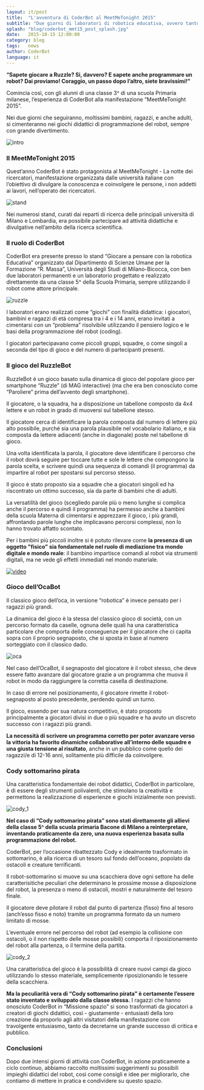 ```yaml
---
layout: it/post
title:  "L'avventura di CoderBot al MeetMeTonight 2015"
subtitle: "Due giorni di laboratori di robotica educativa, ovvero tanto divertimento."
splash: "blog/coderbot_mmt15_post_splash.jpg"
date:   2015-10-15 12:00:00
category: blog
tags:   news
author: CoderBot
language: it
---
```

**“Sapete giocare a Ruzzle? Si, davvero? E sapete anche programmare un robot? Dai proviamo! Coraggio, un passo dopo l’altro, siete bravissimi!”**

Comincia così, con gli alunni di una classe 3^ di una scuola Primaria milanese, l’esperienza di CoderBot alla manifestazione “MeetMeTonight 2015”. 

Nei due giorni che seguiranno, moltissimi bambini, ragazzi, e anche adulti, si cimenteranno nei giochi didattici di programmazione del robot, sempre con grande divertimento.

![intro]({{site.baseurl}}/img/blog/coderbot_mmt15_intro.jpg)

### Il MeetMeTonight 2015
Quest’anno CoderBot è stato protagonista al MeetMeTonight - La notte dei ricercatori, manifestazione organizzata dalle università italiane con l’obiettivo di divulgare la conoscenza e coinvolgere le persone, i non addetti ai lavori, nell’operato dei ricercatori.

![stand]({{site.baseurl}}/img/blog/coderbot_mmt15_stand.jpg)

Nei numerosi stand, curati dai reparti di ricerca delle principali università di Milano e Lombardia, era possibile partecipare ad attività didattiche e divulgative nell’ambito della ricerca scientifica. 

### Il ruolo di CoderBot
CoderBot era presente presso lo stand “Giocare a pensare con la robotica Educativa” organizzato dal Dipartimento di Scienze Umane per la Formazione “R. Massa”, Università degli Studi di Milano-Bicocca, con ben due laboratori permanenti e un laboratorio progettato e realizzato direttamente da una classe 5^ della Scuola Primaria, sempre utilizzando il robot come attore principale.

![ruzzle]({{site.baseurl}}/img/blog/coderbot_mmt15_ruzzle.jpg)

I laboratori erano realizzati come “giochi” con finalità didattica: i giocatori, bambini e ragazzi di età compresa tra i 4 e i 14 anni, erano invitati a cimentarsi con un “problema” risolvibile utilizzando il pensiero logico e le basi della programmazione del robot (coding).

I giocatori partecipavano come piccoli gruppi, squadre, o come singoli a seconda del tipo di gioco e del numero di partecipanti presenti.
 
### Il gioco del RuzzleBot
RuzzleBot è un gioco basato sulla dinamica di gioco del popolare gioco per smartphone “Ruzzle” (di MAG interactive) (ma che era ben conosciuto come “Paroliere” prima dell’avvento degli smartphone).

Il giocatore, o la squadra, ha a disposizione un tabellone composto da 4x4 lettere e un robot in grado di muoversi sul tabellone stesso.

Il giocatore cerca di identificare la parola composta dal numero di lettere più alto possibile, purché sia una parola plausibile nel vocabolario italiano, e sia composta da lettere adiacenti (anche in diagonale) poste nel tabellone di gioco.

Una volta identificata la parola, il giocatore deve identificare il percorso che il robot dovrà seguire per toccare tutte e sole le lettere che compongono la parola scelta, e scrivere quindi una sequenza di comandi (il programma) da impartire al robot per spostarsi sul percorso stesso.

Il gioco è stato proposto sia a squadre che a giocatori singoli ed ha riscontrato un ottimo successo, sia da parte di bambini che di adulti.

La versatilità del gioco (scegliedo parole più o meno lunghe si complica anche il percorso e quindi il programma) ha permesso anche a bambini della scuola Materna di cimentarsi e apprezzare il gioco, i più grandi, affrontando parole lunghe che implicavano percorsi complessi, non lo hanno trovato affatto scontato.

Per i bambini più piccoli inoltre si è potuto rilevare come **la presenza di un oggetto "fisico" sia fondamentale nel ruolo di mediazione tra mondo digitale e mondo reale**: il bambino impartisce comandi al robot via strumenti digitali, ma ne vede gli effetti immediati nel mondo materiale.

[![video](http://img.youtube.com/vi/ZgcMTk3ZA1o/0.jpg)](http://www.youtube.com/watch?v=ZgcMTk3ZA1o)

### Gioco dell’OcaBot
Il classico gioco dell’oca, in versione “robotica” è invece pensato per i ragazzi più grandi.

La dinamica del gioco è la stessa del classico gioco di società, con un percorso formato da caselle, ognuna delle quali ha una caratteristica particolare che comporta delle conseguenze per il giocatore che ci capita sopra con il proprio segnaposto, che si sposta in base al numero sorteggiato con il classico dado.

![oca]({{site.baseurl}}/img/blog/coderbot_mmt15_oca.jpg)

Nel caso dell’OcaBot, il segnaposto del giocatore è il robot stesso, che deve essere fatto avanzare dal giocatore grazie a un programma che muova il robot in modo da raggiungere la corretta casella di destinazione.

In caso di errore nel posizionamento, il giocatore rimette il robot-segnaposto al posto precedente, perdendo quindi un turno.

Il gioco, essendo per sua natura competitivo, è stato proposto principalmente a giocatori divisi in due o più squadre e ha avuto un discreto successo con i ragazzi più grandi.

**La necessità di scrivere un programma corretto per poter avanzare verso la vittoria ha favorito dinamiche collaborative all’interno delle squadre e una giusta tensione al risultato**, anche in un pubblico come quello dei ragazzi/e di 12-16 anni, solitamente più difficile da coinvolgere.

### Cody sottomarino pirata
Una caratteristica fondamentale dei robot didattici, CoderBot in particolare, è di essere degli strumenti polivalenti, che stimolano la creatività e permettono la realizzazione di esperienze e giochi inizialmente non previsti.

![cody_1]({{site.baseurl}}/img/blog/coderbot_mmt15_cody_1.jpg)

**Nel caso di “Cody sottomarino pirata” sono stati direttamente gli allievi della classe 5^ della scuola primaria Bacone di Milano a reinterpretare, inventando praticamente da zero, una nuova esperienza basata sulla programmazione del robot.**

CoderBot, per l’occasione ribattezzato Cody e idealmente trasformato in sottomarino, è alla ricerca di un tesoro sul fondo dell’oceano, popolato da ostacoli e creature terrificanti.

Il robot-sottomarino si muove su una scacchiera dove ogni settore ha delle caratterisitiche peculiari che determinano le prossime mosse a disposizione del robot, la presenza o meno di ostacoli, mostri e naturalmente del tesoro finale.

Il giocatore deve pilotare il robot dal punto di partenza (fisso) fino al tesoro (anch’esso fisso e noto) tramite un programma formato da un numero limitato di mosse.

L’eventuale errore nel percorso del robot (ad esempio la collisione con ostacoli, o il non rispetto delle mosse possibili) comporta il riposizionamento del robot alla partenza, o il termine della partita.

![cody_2]({{site.baseurl}}/img/blog/coderbot_mmt15_cody_2.jpg)

Una caratteristica del gioco è la possibilità di creare nuovi campi da gioco utilizzando lo stesso materiale, semplicemente riposizionando le tessere della scacchiera.

**Ma la peculiarità vera di “Cody sottomarino pirata” è certamente l’essere stato inventato e sviluppato dalla classe stessa.** I ragazzi che hanno onosciuto CoderBot in “Missione spazio” si sono trasformati da giocatori a creatori di giochi didattici, così - giustamente - entusiasti della loro creazione da proporlo agli altri visitatori della manifestazione con travolgente entusiasmo, tanto da decretarne un grande successo di critica e pubblico.

### Conclusioni
Dopo due intensi giorni di attività con CoderBot, in azione praticamente a ciclo continuo, abbiamo raccolto moltissimi suggerimenti su possibili impieghi didattici del robot, così come consigli e idee per migliorarlo, che contiamo di mettere in pratica e condividere su questo spazio.
